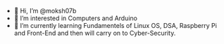 - 👋 Hi, I’m @moksh07b
- 👀 I’m interested in Computers and Arduino
- 🌱 I’m currently learning Fundamentels of Linux OS, DSA, Raspberry Pi and Front-End and then will carry on to Cyber-Security.  

<!---
moksh07b/moksh07b is a ✨ special ✨ repository because its `README.md` (this file) appears on your GitHub profile.
You can click the Preview link to take a look at your changes.
--->
